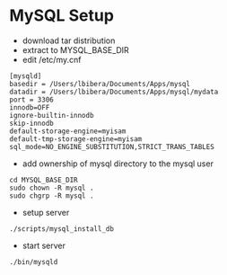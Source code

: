 # MySQL Setup
* download tar distribution
* extract to MYSQL_BASE_DIR
* edit /etc/my.cnf
```
[mysqld]
basedir = /Users/lbibera/Documents/Apps/mysql
datadir = /Users/lbibera/Documents/Apps/mysql/mydata
port = 3306
innodb=OFF 
ignore-builtin-innodb 
skip-innodb
default-storage-engine=myisam 
default-tmp-storage-engine=myisam
sql_mode=NO_ENGINE_SUBSTITUTION,STRICT_TRANS_TABLES
```
* add ownership of mysql directory to the mysql user
```
cd MYSQL_BASE_DIR
sudo chown -R mysql .
sudo chgrp -R mysql .
```
* setup server
```
./scripts/mysql_install_db
```
* start server
```
./bin/mysqld
```
